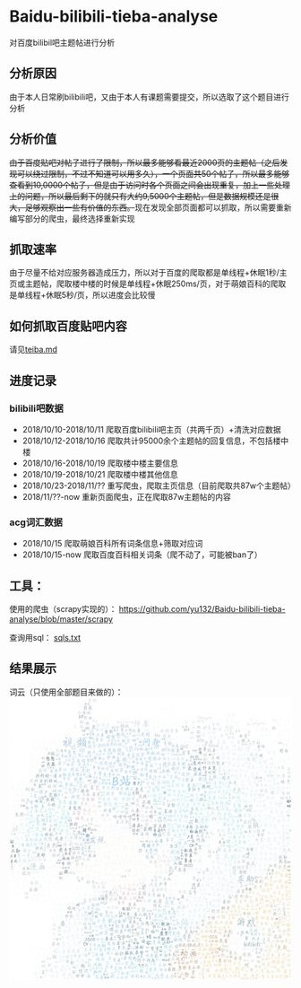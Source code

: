 # Baidu-bilibili-tieba-analyse
对百度bilibil吧主题帖进行分析

## 分析原因
由于本人日常刷bilibili吧，又由于本人有课题需要提交，所以选取了这个题目进行分析

## 分析价值
<del>由于百度贴吧对帖子进行了限制，所以最多能够看最近2000页的主题帖（之后发现可以绕过限制，不过不知道可以用多久），一个页面共50个帖子，所以最多能够查看到10,0000个帖子，但是由于访问时各个页面之间会出现重复，加上一些处理上的问题，所以最后剩下的就只有大约9,5000个主题帖，但是数据规模还是很大，足够观察出一些有价值的东西。</del>现在发现全部页面都可以抓取，所以需要重新编写部分的爬虫，最终选择重新实现

## 抓取速率
由于尽量不给对应服务器造成压力，所以对于百度的爬取都是单线程+休眠1秒/主页或主题帖，爬取楼中楼的时候是单线程+休眠250ms/页，对于萌娘百科的爬取是单线程+休眠5秒/页，所以进度会比较慢

## 如何抓取百度贴吧内容
请见[teiba.md](https://github.com/yu132/Baidu-bilibili-tieba-analyse/blob/master/tieba.md)  

## 进度记录

### bilibili吧数据
+ 2018/10/10-2018/10/11 爬取百度bilibili吧主页（共两千页）+清洗对应数据
+ 2018/10/12-2018/10/16 爬取共计95000余个主题帖的回复信息，不包括楼中楼
+ 2018/10/16-2018/10/19 爬取楼中楼主要信息
+ 2018/10/19-2018/10/21 爬取楼中楼其他信息
+ 2018/10/23-2018/11/?? 重写爬虫，爬取主页信息（目前爬取共87w个主题帖）
+ 2018/11/??-now 重新页面爬虫，正在爬取87w主题帖的内容

### acg词汇数据
+ 2018/10/15 爬取萌娘百科所有词条信息+筛取对应词
+ 2018/10/15-now 爬取百度百科相关词条（爬不动了，可能被ban了）

## 工具：
使用的爬虫（scrapy实现的）：
https://github.com/yu132/Baidu-bilibili-tieba-analyse/blob/master/scrapy

查询用sql：
[sqls.txt](https://github.com/yu132/Baidu-bilibili-tieba-analyse/blob/master/sqls.txt)  

## 结果展示
词云（只使用全部题目来做的）：
![b吧娘](https://github.com/yu132/Baidu-bilibili-tieba-analyse/blob/master/pic2.jpg) 
